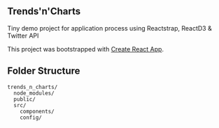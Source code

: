 ## Trends'n'Charts

Tiny demo project for application process using Reactstrap, ReactD3 & Twitter API

This project was bootstrapped with [Create React App](https://github.com/facebookincubator/create-react-app).

## Folder Structure

```
trends_n_charts/
  node_modules/
  public/
  src/
    components/
    config/
```
